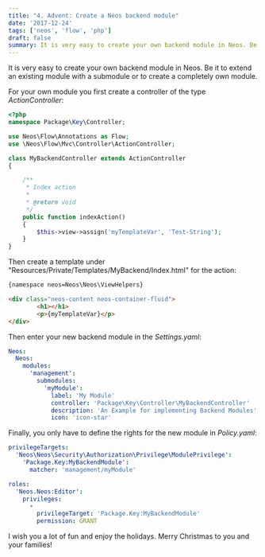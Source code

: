 ```yaml
---
title: "4. Advent: Create a Neos backend module"
date: '2017-12-24'
tags: ['neos', 'flow', 'php']
draft: false
summary: It is very easy to create your own backend module in Neos. Be it to extend an existing module with a submodule or to create a completely own module.
---
```


It is very easy to create your own backend module in Neos. Be it to extend an existing module with a submodule or to create a completely own module.

For your own module you first create a controller of the type _ActionController_:  

```php
<?php
namespace Package\Key\Controller;

use Neos\Flow\Annotations as Flow;
use \Neos\Flow\Mvc\Controller\ActionController;

class MyBackendController extends ActionController
{

    /**
     * Index action
     *
     * @return void
     */
    public function indexAction()
    {
        $this->view->assign('myTemplateVar', 'Test-String');
    }
}
```

Then create a template under "Resources/Private/Templates/MyBackend/Index.html" for the action:  

```html
{namespace neos=Neos\Neos\ViewHelpers}

<div class="neos-content neos-container-fluid">
        <h1></h1>
        <p>{myTemplateVar}</p>
</div>
```

Then enter your new backend module in the _Settings.yaml_:  

```yaml
Neos:
  Neos:
    modules:
      'management':
        submodules:
          'myModule':
            label: 'My Module'
            controller: 'Package\Key\Controller\MyBackendController'
            description: 'An Example for implementing Backend Modules'
            icon: 'icon-star'
```

Finally, you only have to define the rights for the new module in _Policy.yaml_:  

```yaml
privilegeTargets:
  'Neos\Neos\Security\Authorization\Privilege\ModulePrivilege':
    'Package.Key:MyBackendModule':
      matcher: 'management/myModule'

roles:
  'Neos.Neos:Editor':
    privileges:
      -
        privilegeTarget: 'Package.Key:MyBackendModule'
        permission: GRANT
```
I wish you a lot of fun and enjoy the holidays. Merry Christmas to you and your families!